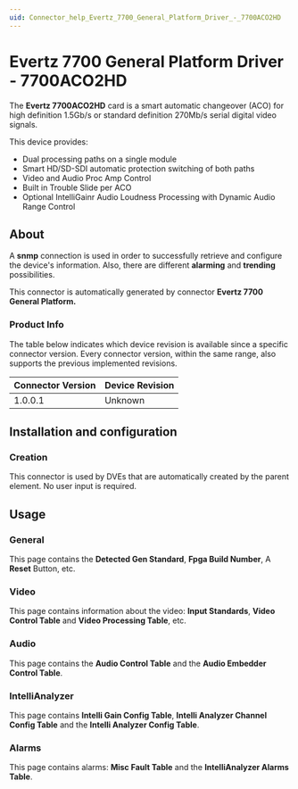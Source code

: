```yaml
---
uid: Connector_help_Evertz_7700_General_Platform_Driver_-_7700ACO2HD
---
```


# Evertz 7700 General Platform Driver - 7700ACO2HD

The **Evertz 7700ACO2HD** card is a smart automatic changeover (ACO) for high definition 1.5Gb/s or standard definition 270Mb/s serial digital video signals.

This device provides:

- Dual processing paths on a single module
- Smart HD/SD-SDI automatic protection switching of both paths
- Video and Audio Proc Amp Control
- Built in Trouble Slide per ACO
- Optional IntelliGainr Audio Loudness Processing with Dynamic Audio Range Control

## About

A **snmp** connection is used in order to successfully retrieve and configure the device's information. Also, there are different **alarming** and **trending** possibilities.

This connector is automatically generated by connector **Evertz 7700 General Platform.**

### Product Info

The table below indicates which device revision is available since a specific connector version. Every connector version, within the same range, also supports the previous implemented revisions.

| **Connector Version** | **Device Revision** |
|--------------------|---------------------|
| 1.0.0.1            | Unknown             |

## Installation and configuration

### Creation

This connector is used by DVEs that are automatically created by the parent element. No user input is required.

## Usage

### General

This page contains the **Detected Gen Standard**, **Fpga Build Number**, A **Reset** Button, etc.

### Video

This page contains information about the video: **Input Standards**, **Video Control Table** and **Video Processing Table**, etc.

### Audio

This page contains the **Audio Control Table** and the **Audio Embedder Control Table**.

### IntelliAnalyzer

This page contains **Intelli Gain Config Table**, **Intelli Analyzer Channel Config Table** and the **Intelli Analyzer Config Table**.

### Alarms

This page contains alarms: **Misc Fault Table** and the **IntelliAnalyzer Alarms Table**.
